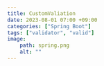 ```yaml
---
title: CustomValiation
date: 2023-08-01 07:00 +09:00
categories: ["Spring Boot"]
tags: ["validator", "valid"]
image:
    path: spring.png
    alt: ""
---
```




